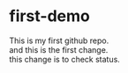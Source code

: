 # first-demo
This is my first github repo.
<br>
and this is the first change.
<br>
this change is to check status.
